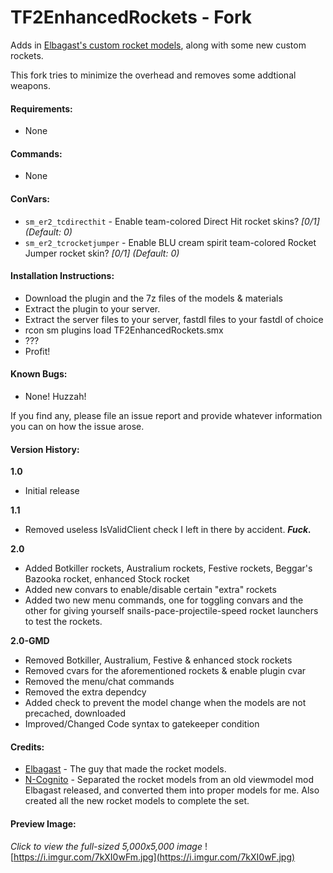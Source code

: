 # TF2EnhancedRockets - Fork
Adds in [Elbagast's custom rocket models](http://elbagast.deviantart.com/art/TF2-Rocket-Models-269142041), along with some new custom rockets.

This fork tries to minimize the overhead and removes some addtional weapons.

#### Requirements:
- None

#### Commands:
- None
#### ConVars:
- `sm_er2_tcdirecthit` - Enable team-colored Direct Hit rocket skins? *[0/1] (Default: 0)*
- `sm_er2_tcrocketjumper` - Enable BLU cream spirit team-colored Rocket Jumper rocket skin? *[0/1] (Default: 0)*

#### Installation Instructions:
- Download the plugin and the 7z files of the models & materials
- Extract the plugin to your server.
- Extract the server files to your server, fastdl files to your fastdl of choice
- rcon sm plugins load TF2EnhancedRockets.smx
- ???
- Profit!

#### Known Bugs:
- None! Huzzah!

If you find any, please file an issue report and provide whatever information you can on how the issue arose.

#### Version History:
**1.0**
- Initial release

**1.1**
- Removed useless IsValidClient check I left in there by accident. ***Fuck.***

**2.0**
- Added Botkiller rockets, Australium rockets, Festive rockets, Beggar's Bazooka rocket, enhanced Stock rocket
- Added new convars to enable/disable certain "extra" rockets
- Added two new menu commands, one for toggling convars and the other for giving yourself snails-pace-projectile-speed rocket launchers to test the rockets.

**2.0-GMD**
- Removed Botkiller, Australium, Festive & enhanced stock rockets
- Removed cvars for the aforementioned rockets & enable plugin cvar
- Removed the menu/chat commands
- Removed the extra dependcy
- Added check to prevent the model change when the models are not precached, downloaded
- Improved/Changed Code syntax to gatekeeper condition

#### Credits:
- [Elbagast](http://steamcommunity.com/profiles/76561197970342156) - The guy that made the rocket models.
- [N-Cognito](http://steamcommunity.com/profiles/76561198028539550/) - Separated the rocket models from an old viewmodel mod Elbagast released, and converted them into proper models for me. Also created all the new rocket models to complete the set.

#### Preview Image:
*Click to view the full-sized 5,000x5,000 image*
![https://i.imgur.com/7kXI0wFm.jpg](https://i.imgur.com/7kXI0wF.jpg)
